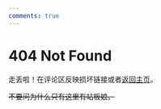 ```yaml
---
comments: true
---
```


# 404 Not Found

走丢啦！在评论区反映损坏链接或者[返回主页](https://shwst.one/)。

~~不要问为什么只有这里有站板娘。~~

<script src="https://fastly.jsdelivr.net/gh/stevenjoezhang/live2d-widget@latest/autoload.js"></script>
